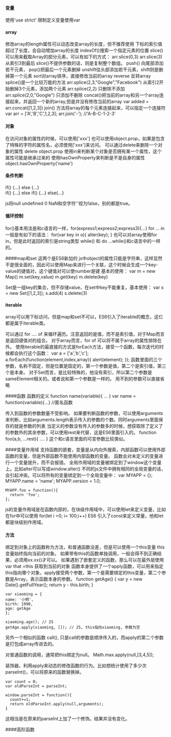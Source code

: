 #### 变量
使用'use strict' 限制定义变量使用var

#### array
修改array的length属性可以动态改变array的长度，但不推荐使用
下标的索引值超过了长度，会自动增加array的长度
indexOf()搜索一个指定元素的位置
slice()可以用来截取Array的部分元素，可以有如下的方式：
  arr.slice(0,3)
  arr.slice(3)  从索引3到最后 
slice()不提供参数的话，则是复制整个数组。
push() 向尾部添加若干元素， pop()把最后一个元素删掉
unshift往头部添加若干元素，shift则是删掉第一个元素
sort对array排序，直接修改当前的array
reverse 反转array
splice()是一个比较万能的方法
  arr.splice(2,3,"Google","Facebook")  从索引2开始删掉3个元素，添加两个元素
  arr.splice(2,2) 只删除不添加
  arr.splice(2,0,"Google") 只添加不删除
concat()把当前的array和另一个array连接起来，并返回一个新的array,但是并没有修改当前的array
   var added = arr.concat([1,2,3])
join() 方法将array的每个元素连接起来，可以指定一个连接符
   var arr = ['A','B','C',1,2,3];
   arr.join('-'); //'A-B-C-1-2-3'

#### 对象
在访问对象的属性的时候，可以使用['xxx'] 也可以使用object.prop，如果是包含了特殊的字符的属性名，必须使用['xxx']来访问。
可以通过delete来删除一个对象的属性 delete object.prop
使用in来判断某个对象是否拥有某一个属性，这个属性可能是继承过来的
使用hasOwnProperty来判断是不是自身的属性
   object.hasOwnProperty('name')

#### 条件判断
if() {...} else {...}  
if() {...} else if() {...} else{...}

js将null undefined 0 NaN和空字符''视为false，别的都是true。

#### 循环控制
for()基本用法是和c语言的一样，for(express1;express2;express3){...}
for ... in  一般是有如下的语法：
    for(var key in o){
      alter(key); 
    }
也可以对array使用for in，但是此时返回的索引是string类型
while() 和 do ...while()和c语言中的一样的。

####map和set
这两个是ES6新加的
js中object的属性只能是字符串，这样显然不是很全面的，因此可以使用Map来进行一个关联，这个时候会生成一个key-value的键值对，这个键值对可以使number是键
基本的使用：
  var m = new Map()
  m.set(key,value)
  m.get(key)
  m.delete(key)

Set是一组key的集合，但不存储value，在set中key不能重复。基本使用：
   var s = new Set([1,2,3]);
   s.add(4)
   s.delete(3)

#### iterable
array可以用下标访问，但是map和set不可以，ES6引入了iterable的概念，这仨都是属于iterable类。

可以通过 for .... of 来循环遍历。注意返回的是值，而不是索引值，对于Map而言是返回键值对的组合。
对于array而言，for of 可以将不属于array的属性排除在外。
使用iterable的最直接的方式是forEach方法，接受一个函数，每次迭代的时候都会执行这个函数：
    var a = ['a','b','c'];
    a.forEach(function(element,index,array){
    alert(element);
    });
函数里面的三个参数，名称不固定，但是位置是固定的，第一个参数是值，第二个是索引值，第三个是本身。
对于Set而言，是比较特殊的，他没有索引，所以第二个参数是sameElement相关的。或者说和第一个参数是一样的。
用不到的参数可以直接省略

####函数
函数的定义 
    function name(variable){ ... }
    var name = function(variable){...} //匿名函数

传入到函数的参数数量不受影响。
如果要判断函数的参数，可以使用arguments来判断，比如arguments.length表示传入的参数的个数。同时arguments里面保存的就是参数的列表
当定义的参数没有传入的参数多的时候，想获取除了定义了的参数外的其余参数，可以使用rest来代替，这是ES6里面引入的。
    function foo(a,b, ...rest){
      ....
    }
 这个和c语言里面的可变参数比较类似。
 
 ####变量作用域
 支持函数的嵌套，变量是从内向外搜索，内部函数可以使用外部函数的变量，但是外部函数不能使用内部函数的变量。
 函数会对未定义的变量进行一个变量提升，而不会报错。
 全局作用域的变量被绑定到了window这个变量上。比如alter可以写成window.alter()
 不同的js文件中拥有相同的全局变量的话，会引起冲突。可以将所有的变量绑定到一个全局变量中：
    var MYAPP = {};
    MYAPP.name = 'name';
    MYAPP.version = 1.0;
    
    MYAPP.foo = function(){
      return 'foo';
    };
js的变量作用域是在函数内部的，在块级作用域中，可以使用let来定义变量，比如在for中可以使用 for(let i =0; i< 100;i++)
ES6 引入了const来定义常量，他和let都是块级别作用域。

#### 方法
绑定到对象上的函数称为方法，和普通函数没差，但是可以使用一个this变量
this变量始终指向当前的对象。
如果带有this的函数单独调用，一般会得不到正确结果，必须用xx.xx()才可以。
如果遇到了嵌套定义的函数，那么可以在最外层使用var that =this 获取到当前的对象
函数本身提供了一个apply函数，可以用来指定this指向哪个对象，apply接受两个参数，第一个是需要绑定的this变量，第二个参数是Array，表示函数本身的参数。
    function getAge() {
    var y = new Date().getFullYear();
    return y - this.birth;
    }

    var xiaoming = {
    name: '小明',
    birth: 1990,
    age: getAge
    };

    xiaoming.age(); // 25
    getAge.apply(xiaoming, []); // 25, this指向xiaoming, 参数为空

另外一个相似的函数 call(), 只是call的参数是顺序传入的，而apply的第二个参数是打包成array传进去的。

对普通函数的调用，通常把this绑定为null。
    Math.max.apply(null,[3,4,5]);

装饰器，利用apply来动态的修改函数的行为。比如想统计使用了多少次parseInt()，可以将原来的函数替换掉。

    var count = 0;
    var oldParseInt = parseInt;
    
    window.parseInt = function(){
      count+=1;
      return oldParseInt.apply(null,arguments);
    }
这相当是在原来的parseInt上加了一个修饰。结果并没有变化。

####高阶函数


